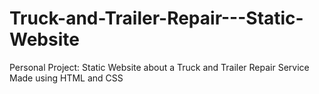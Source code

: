 # Truck-and-Trailer-Repair---Static-Website

Personal Project:
Static Website about a Truck and Trailer Repair Service
Made using HTML and CSS
